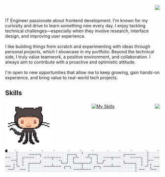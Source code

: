 <div align="right">
  <img src="https://visitor-badge.laobi.icu/badge?page_id=itsteddydev.itsteddydev&left_color=aqua"  />
</div>


###

<p align="left">IT Engineer passionate about frontend development. I'm known for my curiosity and drive to learn something new every day. I enjoy tackling technical challenges—especially when they involve research, interface design, and improving user experience.<br><br>I like building things from scratch and experimenting with ideas through personal projects, which I showcase in my portfolio. Beyond the technical side, I truly value teamwork, a positive environment, and collaboration. I always aim to contribute with a proactive and optimistic attitude.<br><br>I'm open to new opportunities that allow me to keep growing, gain hands-on experience, and bring value to real-world tech projects.</p>

###

<div align="center">

</div>

## Skills
<img align='left' height="150" src="images/octocat-anime.gif"/>

###

<img align="right" height="150" src="https://i.imgflip.com/65efzo.gif"  />

###

<div align="center">

 [![My Skills](https://skillicons.dev/icons?i=js,html,css,angular,astro,bootstrap,cs,dotnet,figma,git,github,ai,java,laravel,linux,mysql,nestjs,nextjs,nodejs,ps,php,postgres,prisma,py,react,tailwind,ts,ubuntu,vercel,visualstudio,vite,vscode&perline=9&theme=light)](https://skillicons.dev)

</div>

###

<br clear="both">

<picture>
  <source media="(prefers-color-scheme: dark)" srcset="https://raw.githubusercontent.com/itsteddydev/itsteddydev/output/pacman-contribution-graph-dark.svg">
  <source media="(prefers-color-scheme: light)" srcset="https://raw.githubusercontent.com/itsteddydev/itsteddydev/output/pacman-contribution-graph.svg">
  <img alt="pacman contribution graph" src="https://raw.githubusercontent.com/itsteddydev/itsteddydev/output/pacman-contribution-graph.svg">
</picture>

###
